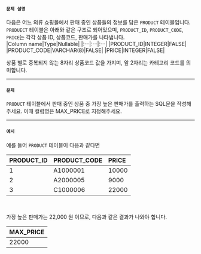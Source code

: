 #### `문제 설명`

다음은 어느 의류 쇼핑몰에서 판매 중인 상품들의 정보를 담은 `PRODUCT` 테이블입니다. `PRODUECT` 테이블은 아래와 같은 구조로 되어있으며, `PRODUCT_ID`, `PRODUCT_CODE`, `PRICE`는 각각 상품 ID, 상품코드, 판매가를 나타냅니다.
<br>
|Column name|Type|Nullable|
|:--|:--|:--|
|PRODUCT_ID|INTEGER|FALSE|
|PRODUCT_CODE|VARCHAR(8)|FALSE|
|PRICE|INTEGER|FALSE|
<br>

상품 별로 중복되지 않는 8자리 상품코드 값을 가지며, 앞 2자리는 카테고리 코드를 의미합니다.

<hr>

#### `문제`

`PRODUCT` 테이블에서 판매 중인 상품 중 가장 높은 판매가를 출력하는 SQL문을 작성해주세요. 이때 컬럼명은 MAX_PRICE로 지정해주세요.

<hr>

#### `예시`

예를 들어 `PRODUCT` 테이블이 다음과 같다면

|PRODUCT_ID|PRODUCT_CODE|PRICE|
|:--|:--|:--|
|1|A1000001|10000|
|2|A2000005|9000|
|3|C1000006|22000|
<br>

가장 높은 판매가는 22,000 원 이므로, 다음과 같은 결과가 나와야 합니다.

|MAX_PRICE|
|:--|
|22000|
<br>